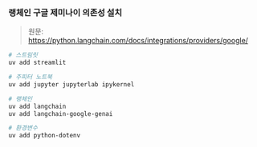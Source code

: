 ### 랭체인 구글 제미나이 의존성 설치

> 원문: <https://python.langchain.com/docs/integrations/providers/google/>

```bash
# 스트림릿
uv add streamlit

# 주피터 노트북
uv add jupyter jupyterlab ipykernel

# 랭체인
uv add langchain
uv add langchain-google-genai

# 환경변수
uv add python-dotenv
```
